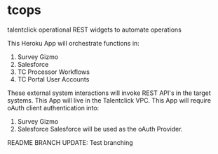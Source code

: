 # tcops
talentclick operational REST widgets to automate operations

This Heroku App will orchestrate functions in:
1) Survey Gizmo
2) Salesforce
3) TC Processor Workflows
4) TC Portal User Accounts

These external system interactions will invoke REST API's in the target systems.
This App will live in the Talentclick VPC.
This App will require oAuth client authentication into:
1) Survey Gizmo
2) Salesforce
Salesforce will be used as the oAuth Provider.

README BRANCH UPDATE: Test branching


